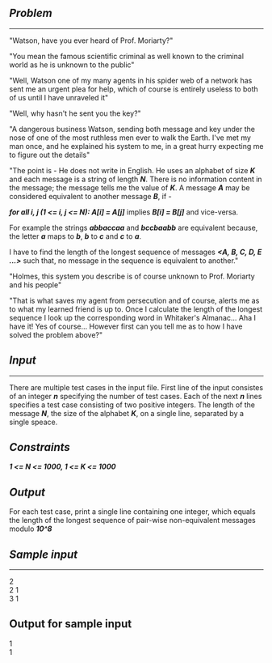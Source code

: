 ## _Problem_
---
"Watson, have you ever heard of Prof. Moriarty?"

"You mean the famous scientific criminal as well known to the criminal world as he is unknown to the public"

"Well, Watson one of my many agents in his spider web of a network has sent me an urgent plea for help, which of course is entirely useless to both of us until I have unraveled it"

"Well, why hasn't he sent you the key?"

"A dangerous business Watson, sending both message and key under the nose of one of the most ruthless men ever to walk the Earth.  I've met my man once, and he explained his system to me, in a great hurry expecting me to figure out the details"

"The point is - He does not write in English.  He uses an alphabet of size ***K*** and each message is a string of length ***N***.  There is no information content in the message; the message tells me the value of ***K***.  A message ***A*** may be considered equivalent to another message ***B***, if -

  ***for all i, j (1 <= i, j <= N): A[i] = A[j]*** implies ***B[i] = B[j]*** and vice-versa.

For example the strings ***abbaccaa*** and ***bccbaabb*** are equivalent because, the letter ***a*** maps to ***b***, ***b*** to ***c*** and ***c*** to ***a***.

I have to find the length of the longest sequence of messages ***<A, B, C, D, E ...>*** such that, no message in the sequence is equivalent to another."

"Holmes, this system you describe is of course unknown to Prof. Moriarty and his people"

"That is what saves my agent from persecution and of course, alerts me as to what my learned friend is up to.  Once I calculate the length of the longest sequence I look up the corresponding word in Whitaker's Almanac...  Aha I have it!  Yes of course...  However first can you tell me as to how I have solved the problem above?"

## _Input_
---

There are multiple test cases in the input file.  First line of the input consistes of an integer ***n*** specifying the number of test cases.  Each of the next ***n*** lines specifies a test case consisting of two positive integers.  The length of the message ***N***, the size of the alphabet ***K***, on a single line, separated by a single speace.

## _Constraints_

***1 <= N <= 1000, 1 <= K <= 1000***

## _Output_

For each test case, print a single line containing one integer, which equals the length of the longest sequence of pair-wise non-equivalent messages modulo ***10^8***

## _Sample input_
---
2  
2 1  
3 1  

Output for sample input
---
1  
1  

